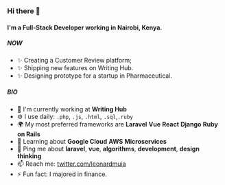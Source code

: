### Hi there 👋

#### I'm a Full-Stack Developer working in Nairobi, Kenya.

##### NOW

- ✨ Creating a Customer Review platform;
- ✨ Shipping new features on Writing Hub.
- ✨ Designing prototype for a startup in Pharmaceutical.

##### BIO

- 🏢 I'm currently working at **Writing Hub**
- ⚙️ I use daily: `.php`, `.js`, `.html`, `.sql`,`.ruby` 
- 🌍 My most preferred frameworks are **Laravel** **Vue** **React** **Django** **Ruby on Rails** 
- 🌱 Learning about **Google Cloud** **AWS** **Microservices**
- 💬 Ping me about **laravel**, **vue**, **algorithms**, **development**, **design thinking**
- 📫 Reach me: [twitter.com/leonardmuia](https://twitter.com/LeonardMuia)
- ⚡️ Fun fact: I majored in finance.
